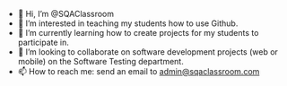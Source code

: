 - 👋 Hi, I’m @SQAClassroom
- 👀 I’m interested in teaching my students how to use Github.
- 🌱 I’m currently learning how to create projects for my students to participate in.
- 💞️ I’m looking to collaborate on software development projects (web or mobile) on the Software Testing department.
- 📫 How to reach me: send an email to admin@sqaclassroom.com

<!---
SQAClassroom/SQAClassroom is a ✨ special ✨ repository because its `README.md` (this file) appears on your GitHub profile.
You can click the Preview link to take a look at your changes.
--->
